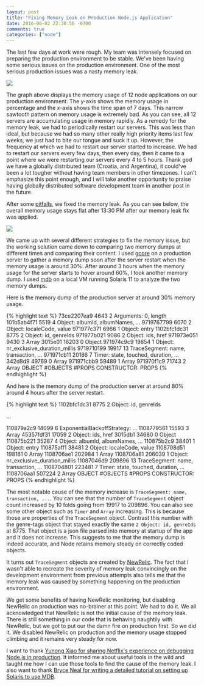 ```yaml
---
layout: post
title: "Fixing Memory Leak on Production Node.js Application"
date: 2016-06-02 22:30:56 -0700
comments: true
categories: ["node"]
---
```


The last few days at work were rough.
My team was intensely focused on
preparing the production environment to be stable.
We've been having some
serious issues on the production environment.
One of the most serious production issues was a
nasty memory leak.

![](http://i.imgur.com/lEnDrWZ.png)

The graph above displays the memory usage of
12 node applications on our production
environment. The y-axis shows the memory usage
in percentage and the x-axis shows the time
span of 7 days. This narrow sawtooth
pattern on memory usage is extremely bad.
As you can see, all 12 servers
are accumulating usage in memory rapidly.
As a remedy for the memory leak, we had to
periodically restart our servers. This was less
than ideal, but because we had so many other
really high priority items last few weeks, we
just had to bite our tongue and suck it up.
However, the frequency at which we had to
restart our server started to increase.
We had to restart our servers every few days,
then every day, then it came to a point where we
were restarting our servers every 4 to 5 hours.
Thank god we have a globally distributed team
(Croatia, and Argentina), it could've been a
lot tougher without having team members in other
timezones. I can't
emphasize this point enough, and I will take
another opportunity to praise having globally
distributed software development team in another
post in the future.

After some [pitfalls](http://blog.jasonkim.ca/blog/2016/06/02/battle-technical-assumptions/), we fixed the
memory leak. As you can see below, the overall
memory usage stays flat after 13:30 PM after our
memory leak fix was applied.

![](http://i.imgur.com/JnCgcoi.png)

We came up with several different strategies to
fix the memory issue, but the working solution
came down to comparing two memory dumps at
different times and comparing their content.
I used [gcore](http://man7.org/linux/man-pages/man1/gcore.1.html) on a production server to gather a
memory dump soon after the server restart when
the memory usage is around 30%. After around
3 hours when the memory usage for the server
starts to hover around 60%, I took another memory
dump. I used [mdb](https://docs.oracle.com/cd/E18752_01/html/816-5041/chapter-8.html) on a local VM running
Solaris 11 to analyze the two memory dumps.

Here is the memory dump of the production server
at around 30% memory usage.

{% highlight text %}
73ce2207ea9 4643 2 Arguments: 0, length
101b5ab4f71 5519 4 Object: albumId, albumNames, ...
9719767799 6070 2 Object: localeCode, value
971977c371 6966 1 Object: entry
1102bfc1dc31 8775 2 Object: id, genreIds
971977b021 9086 2 Object: ids, href
971973e051 9430 3 Array
3015e01 16203 0 Object
971974c9c9 19854 1 Object: nr_exclusive_duration_millis
9719710199 19917 13 TraceSegment: name, transaction, ...
971971cb11 20186 7 Timer: state, touched, duration, ...
342d8d9 49769 0 Array
971971cbb9 59489 1 Array
971970f1c9 71743 2 Array
OBJECT #OBJECTS #PROPS CONSTRUCTOR: PROPS
{% endhighlight %}

And here is the memory dump of the production
server at around 80% around 4 hours after
the server restart.

{% highlight text %}
1102bfc1dc31 8775 2 Object: id, genreIds

...

110879a2c9 14099 6 ExponentialBackoffStrategy: ...
1108779561 15593 3 Array
45357fdf31 17059 2 Object: ids, href
3015db1 34680 0 Object
110875b221 35287 4 Object: albumId, albumNames, ...
110875b2c9 38401 1 Object: entry
110875aff1 38481 2 Object: localeCode, value
1108708d51 198161 0 Array
1108706ae1 202984 1 Array
1108706a81 206039 1 Object: nr_exclusive_duration_millis
11087046d9 209896 13 TraceSegment: name, transaction, ...
1108704801 223481 7 Timer: state, touched, duration, ...
1108706aa1 507224 2 Array
OBJECT #OBJECTS #PROPS CONSTRUCTOR: PROPS
{% endhighlight %}

The most notable cause of the memory increase is
`TraceSegment: name, transaction, ...`.
You can see that the number of `TraceSegment`
object count increased by 10 folds going
from 19917 to 209896. You can also see some
other object such as `Timer` and `Array`
increasing. This is because those are properties
of the `TraceSegment` object.
Contrast this number with the genre-tags object
that stayed exactly the same
`2 Object: id, genreIds` at 8775. That object
is a json file parsed into memory at startup
of the app and it does not increase. This
suggests to me that the memory dump is indeed
accurate, and Node retains memory steady on
correctly coded objects.

It turns out `TraceSegment` objects are created
by [NewRelic](https://github.com/newrelic/node-newrelic/blob/1e7bbbaf34a15f0bb35aca63b0d8a3cfa2669d27/lib/transaction/trace/segment.js). The fact that
I wasn't able to recreate the severity of
memory leak convincingly on the development
environment from previous attempts also tells
me that the memory leak was caused by something
happening on the production environment.

We get some benefits of having NewRelic monitoring, but disabling NewRelic on
production was no-brainer at this point.
We had to do it. We all acknowledged that
NewRelic is not the initial cause of the memory leak.
There is still something in our code that is
behaving naughtily with NewRelic, but we
got to put our the damn fire on production
first. So we did it. We disabled NewRelic
on production and the memory usage stopped
climbing and it remains very steady for now.

I want to thank [Yunong Xiao for sharing
Netflix's experience on debugging Node.js in
production](https://yunong.io/2015/11/13/debugging-node-js-in-production/). It informed me about
useful tools in the wild and taught me how
I can use those tools to find the cause
of the memory leak. I also want to thank
[Bryce Neal for writing a detailed tutorial on setting up Solaris to use MDB](http://bryce.is/writing/code/mdb_v8/vm/virtualbox/omnios/2016/02/06/mdbv8-getting-started.html).
